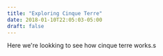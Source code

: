 ```yaml
---
title: "Exploring Cinque Terre"
date: 2018-01-10T22:05:03-05:00
draft: false
---
```


Here we're lookking to see how cinque terre works.s